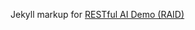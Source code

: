 Jekyll markup for
[RESTful AI Demo (RAID)](https://jabhatfield.github.io/raid-jekyll-docs/demo-overview/ai-demo-intro/)